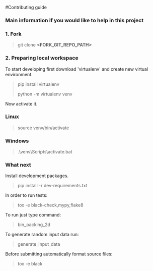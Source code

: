 #Contributing guide
### Main information if you would like to help in this project

### 1. Fork
> git clone **<FORK_GIT_REPO_PATH>**

### 2. Preparing local workspace

To start developing first download 'virtualenv' and create new virtual environment.
> pip install virtualenv
> 
> python -m virtualenv venv

Now activate it.
### Linux
> source venv/bin/activate
### Windows
>.\venv\Scripts\activate.bat

### What next
Install development packages.
> pip install -r dev-requirements.txt

In order to run tests:
> tox -e black-check,mypy,flake8

To run just type command:
> bin_packing_2d

To generate random input data run:
> generate_input_data

Before submitting automatically format source files:
>tox -e black